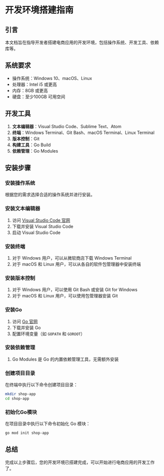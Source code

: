 # 开发环境搭建指南

## 引言
本文档旨在指导开发者搭建电商应用的开发环境，包括操作系统、开发工具、依赖库等。

## 系统要求
- 操作系统：Windows 10、macOS、Linux
- 处理器：Intel i5 或更高
- 内存：8GB 或更高
- 硬盘：至少100GB 可用空间

## 开发工具
1. **文本编辑器**：Visual Studio Code、Sublime Text、Atom
2. **终端**：Windows Terminal、Git Bash、macOS Terminal、Linux Terminal
3. **版本控制**：Git
4. **构建工具**：Go Build
5. **依赖管理**：Go Modules

## 安装步骤

### 安装操作系统
根据您的需求选择合适的操作系统并进行安装。

### 安装文本编辑器
1. 访问 [Visual Studio Code 官网](https://code.visualstudio.com/)
2. 下载并安装 Visual Studio Code
3. 启动 Visual Studio Code

### 安装终端
1. 对于 Windows 用户，可以从微软商店下载 Windows Terminal
2. 对于 macOS 和 Linux 用户，可以从各自的软件包管理器中安装终端

### 安装版本控制
1. 对于 Windows 用户，可以使用 Git Bash 或安装 Git for Windows
2. 对于 macOS 和 Linux 用户，可以使用包管理器安装 Git

### 安装Go
1. 访问 [Go 官网](https://golang.org/dl/)
2. 下载并安装 Go
3. 配置环境变量（如 `GOPATH` 和 `GOROOT`）

### 安装依赖管理
1. Go Modules 是 Go 的内置依赖管理工具，无需额外安装

### 创建项目目录
在终端中执行以下命令创建项目目录：
```bash
mkdir shop-app
cd shop-app
```

### 初始化Go模块
在项目目录中执行以下命令初始化 Go 模块：
```bash
go mod init shop-app
```

## 总结
完成以上步骤后，您的开发环境已搭建完成，可以开始进行电商应用的开发工作了。